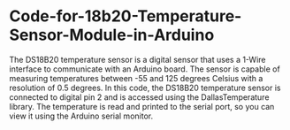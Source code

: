 # Code-for-18b20-Temperature-Sensor-Module-in-Arduino
The DS18B20 temperature sensor is a digital sensor that uses a 1-Wire interface to communicate with an Arduino board. The sensor is capable of measuring temperatures between -55 and 125 degrees Celsius with a resolution of 0.5 degrees.
In this code, the DS18B20 temperature sensor is connected to digital pin 2 and is accessed using the DallasTemperature library. The temperature is read and printed to the serial port, so you can view it using the Arduino serial monitor.
